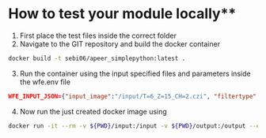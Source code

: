 # How to test your module locally**

1. First place the test files inside the correct folder
2. Navigate to the GIT repository and build the docker container

```bash
docker build -t sebi06/apeer_simplepython:latest .
```

3. Run the container using the input specified files and parameters inside the wfe.env file

```JSON
WFE_INPUT_JSON={"input_image":"/input/T=6_Z=15_CH=2.czi", "filtertype":"Median", "filter_kernel_size":5, "WFE_output_params_file":"/output.json"}
```

4. Now run the just created docker image using

```bash
docker run -it --rm -v ${PWD}/input:/input -v ${PWD}/output:/output --env-file wfe.env sebi06/apeer_simplepython:latest
```
